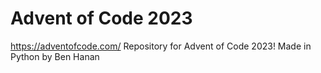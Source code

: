 # Advent of Code 2023
https://adventofcode.com/
Repository for Advent of Code 2023!
Made in Python by Ben Hanan
